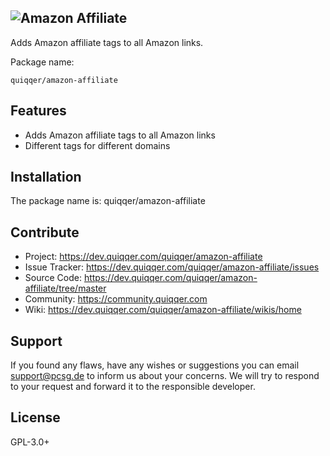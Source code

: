 ![Amazon Affiliate](bin/images/Readme.jpg)
---
Adds Amazon affiliate tags to all Amazon links.

Package name:

    quiqqer/amazon-affiliate


Features
--------

- Adds Amazon affiliate tags to all Amazon links
- Different tags for different domains


Installation
------------

The package name is: quiqqer/amazon-affiliate


Contribute
----------

- Project: https://dev.quiqqer.com/quiqqer/amazon-affiliate
- Issue Tracker: https://dev.quiqqer.com/quiqqer/amazon-affiliate/issues
- Source Code: https://dev.quiqqer.com/quiqqer/amazon-affiliate/tree/master
- Community: https://community.quiqqer.com
- Wiki: https://dev.quiqqer.com/quiqqer/amazon-affiliate/wikis/home


Support
-------

If you found any flaws, have any wishes or suggestions you can email [support@pcsg.de](mailto:support@pcsg.de) to inform us about your concerns. 
We will try to respond to your request and forward it to the responsible developer.


License
-------

GPL-3.0+
